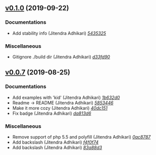 ## [v0.1.0](https://github.com/adhocore/php-jwt/releases/tag/v0.1.0) (2019-09-22)

### Documentations
- Add stability info (Jitendra Adhikari) [_5435325_](https://github.com/adhocore/php-jwt/commit/5435325)

### Miscellaneous
- Gitignore ./build dir (Jitendra Adhikari) [_d33fd90_](https://github.com/adhocore/php-jwt/commit/d33fd90)


## [v0.0.7](https://github.com/adhocore/php-jwt/releases/tag/v0.0.7) (2019-08-25)

### Documentations
- Add examples with 'kid' (Jitendra Adhikari) [_1b632d0_](https://github.com/adhocore/php-jwt/commit/1b632d0)
- Readme -> README (Jitendra Adhikari) [_5853446_](https://github.com/adhocore/php-jwt/commit/5853446)
- Make it more cozy (Jitendra Adhikari) [_40dc151_](https://github.com/adhocore/php-jwt/commit/40dc151)
- Fix badge (Jitendra Adhikari) [_da813d6_](https://github.com/adhocore/php-jwt/commit/da813d6)

### Miscellaneous
- Remove support of php 5.5 and polyfill (Jitendra Adhikari) [_0ac8787_](https://github.com/adhocore/php-jwt/commit/0ac8787)
- Add backslash (Jitendra Adhikari) [_f4f0f74_](https://github.com/adhocore/php-jwt/commit/f4f0f74)
- Add backslash (Jitendra Adhikari) [_83a88d3_](https://github.com/adhocore/php-jwt/commit/83a88d3)
